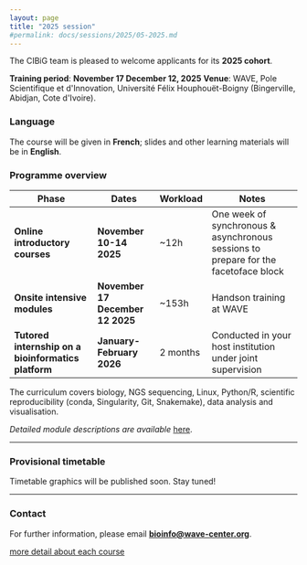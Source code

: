 ```yaml
---
layout: page
title: "2025 session"
#permalink: docs/sessions/2025/05-2025.md
---
```


The CIBiG team is pleased to welcome applicants for its **2025 cohort**.

 **Training period**: **November 17 December 12, 2025**
 **Venue**: WAVE, Pole Scientifique et d'Innovation, Université Félix Houphouët-Boigny (Bingerville, Abidjan, Cote d'Ivoire).


### Language

The course will be given in **French**; slides and other learning materials will be in **English**.



### Programme overview

| Phase                                                   | Dates                              | Workload | Notes                                                                                 |
| ------------------------------------------------------- | ---------------------------------- | -------- | ------------------------------------------------------------------------------------- |
|  **Online introductory courses**                   | **November 10-14 2025**            | \~12h   | One week of synchronous & asynchronous sessions to prepare for the facetoface block |
|  **Onsite intensive modules**                        | **November 17 December 12 2025** | \~153h  | Handson training at WAVE                                                             |
|  **Tutored internship on a bioinformatics platform** | **January-February 2026**        | 2 months | Conducted in your host institution under joint supervision                            |

The curriculum covers biology, NGS sequencing, Linux, Python/R, scientific reproducibility (conda, Singularity, Git, Snakemake), data analysis and visualisation.

*Detailed module descriptions are available*  [here](https://cibig-wave.github.io/01-description.html).

---

### Provisional timetable

Timetable graphics will be published soon. Stay tuned!

<!-- Uncomment and replace when available
![Week1](/assets/img/2025-schedule-week1.png)
![Week2](/assets/img/2025-schedule-week2.png)
![Week3](/assets/img/2025-schedule-week3.png)
![Week4](/assets/img/2025-schedule-week1.png)
![legend](/assets/img/2025-schedule-legend.png)
-->

---

### Contact

For further information, please email **[bioinfo@wave-center.org](mailto:bioinfo@wave-center.org)**.

[more detail about each course](https://cibig-wave.github.io/01-description.html)

